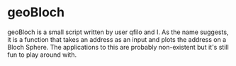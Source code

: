 # geoBloch
geoBloch is a small script written by user qfilo and I. As the name suggests, it is a function that takes an address as an input and plots the address on a Bloch Sphere. The applications to this are probably non-existent but it's still fun to play around with. 
